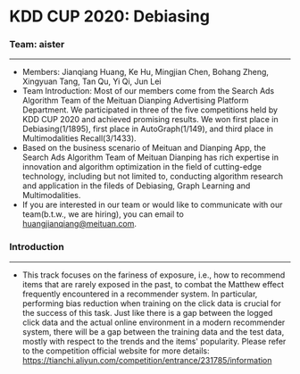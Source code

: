 # KDD CUP 2020: Debiasing
### Team: aister
***
+ Members: Jianqiang Huang, Ke Hu, Mingjian Chen, Bohang Zheng, Xingyuan Tang, Tan Qu, Yi Qi, Jun Lei
+ Team Introduction: Most of our members come from the Search Ads Algorithm Team of the Meituan Dianping Advertising Platform Department. We participated in three of the five competitions held by KDD CUP 2020 and achieved promising results. We won first place in Debiasing(1/1895), first place in AutoGraph(1/149), and third place in Multimodalities Recall(3/1433).
+ Based on the business scenario of Meituan and Dianping App, the Search Ads Algorithm Team of Meituan Dianping has rich expertise in innovation and algorithm optimization in the field of cutting-edge technology, including but not limited to, conducting algorithm research and application in the fileds of Debiasing, Graph Learning and Multimodalities.
+ If you are interested in our team or would like to communicate with our team(b.t.w., we are hiring), you can email to huangjianqiang@meituan.com.

### Introduction
***
+ This track focuses on the fariness of exposure, i.e., how to recommend items that are rarely exposed in the past, to combat the Matthew effect frequently encountered in a recommender system. In particular, performing bias reduction when training on the click data is crucial for the success of this task. Just like there is a gap between the logged click data and the actual online environment in a modern recommender system, there will be a gap between the training data and the test data, mostly with respect to the trends and the items' popularity. Please refer to the competition official website for more details: https://tianchi.aliyun.com/competition/entrance/231785/information
